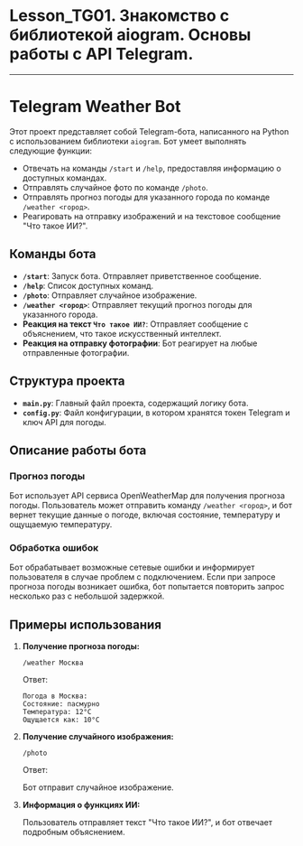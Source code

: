 # Lesson_TG01. Знакомство с библиотекой aiogram. Основы работы с API Telegram.

---

# Telegram Weather Bot

Этот проект представляет собой Telegram-бота, написанного на Python с использованием библиотеки `aiogram`. Бот умеет выполнять следующие функции:
- Отвечать на команды `/start` и `/help`, предоставляя информацию о доступных командах.
- Отправлять случайное фото по команде `/photo`.
- Отправлять прогноз погоды для указанного города по команде `/weather <город>`.
- Реагировать на отправку изображений и на текстовое сообщение "Что такое ИИ?".

## Команды бота

- **`/start`**: Запуск бота. Отправляет приветственное сообщение.
- **`/help`**: Список доступных команд.
- **`/photo`**: Отправляет случайное изображение.
- **`/weather <город>`**: Отправляет текущий прогноз погоды для указанного города.
- **Реакция на текст `Что такое ИИ?`**: Отправляет сообщение с объяснением, что такое искусственный интеллект.
- **Реакция на отправку фотографии**: Бот реагирует на любые отправленные фотографии.

## Структура проекта

- **`main.py`**: Главный файл проекта, содержащий логику бота.
- **`config.py`**: Файл конфигурации, в котором хранятся токен Telegram и ключ API для погоды.

## Описание работы бота

### Прогноз погоды

Бот использует API сервиса OpenWeatherMap для получения прогноза погоды. Пользователь может отправить команду `/weather <город>`, и бот вернет текущие данные о погоде, включая состояние, температуру и ощущаемую температуру. 

### Обработка ошибок

Бот обрабатывает возможные сетевые ошибки и информирует пользователя в случае проблем с подключением. Если при запросе прогноза погоды возникает ошибка, бот попытается повторить запрос несколько раз с небольшой задержкой.

## Примеры использования

1. **Получение прогноза погоды:**

    ```
    /weather Москва
    ```

    Ответ:

    ```
    Погода в Москва:
    Состояние: пасмурно
    Температура: 12°C
    Ощущается как: 10°C
    ```

2. **Получение случайного изображения:**

    ```
    /photo
    ```

    Ответ:

    Бот отправит случайное изображение.

3. **Информация о функциях ИИ:**

    Пользователь отправляет текст "Что такое ИИ?", и бот отвечает подробным объяснением.

